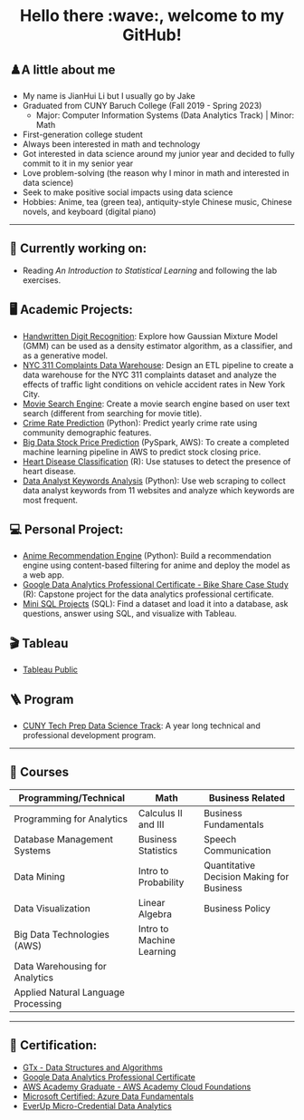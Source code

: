 <h1 align="center">Hello there :wave:, welcome to my GitHub!</h1>

## ♟️A little about me
- My name is JianHui Li but I usually go by Jake
- Graduated from CUNY Baruch College (Fall 2019 - Spring 2023)
  - Major: Computer Information Systems (Data Analytics Track) | Minor: Math
- First-generation college student
- Always been interested in math and technology
- Got interested in data science around my junior year and decided to fully commit to it in my senior year
- Love problem-solving (the reason why I minor in math and interested in data science)
- Seek to make positive social impacts using data science
- Hobbies: Anime, tea (green tea), antiquity-style Chinese music, Chinese novels, and keyboard (digital piano)

---

## :mag_right: Currently working on:
- Reading *An Introduction to Statistical Learning* and following the lab exercises.


## :desktop_computer:	Academic Projects:
- [Handwritten Digit Recognition](https://github.com/JakeLi2001/gmm): Explore how Gaussian Mixture Model (GMM) can be used as a density estimator algorithm, as a classifier, and as a generative model.
- [NYC 311 Complaints Data Warehouse](https://github.com/JakeLi2001/nyc-311-complaints-data-warehouse): Design an ETL pipeline to create a data warehouse for the NYC 311 complaints dataset and analyze the effects of traffic light conditions on vehicle accident rates in New York City.
- [Movie Search Engine](https://github.com/JakeLi2001/movie-search-engine): Create a movie search engine based on user text search (different from searching for movie title).
- [Crime Rate Prediction](https://github.com/Fatimajavid/PredictingCrimesintheUS) (Python): Predict yearly crime rate using community demographic features.
- [Big Data Stock Price Prediction](https://github.com/JakeLi2001/big-data-stock-price-prediction) (PySpark, AWS): To create a completed machine learning pipeline in AWS to predict stock closing price.
- [Heart Disease Classification](https://github.com/JakeLi2001/heart-disease-classification) (R): Use statuses to detect the presence of heart disease. 
- [Data Analyst Keywords Analysis](https://github.com/JakeLi2001/Keywords_for_Data_Analyst) (Python): Use web scraping to collect data analyst keywords from 11 websites and analyze which keywords are most frequent.

## :computer: Personal Project:
- [Anime Recommendation Engine](https://github.com/JakeLi2001/anime-recommendation) (Python): Build a recommendation engine using content-based filtering for anime and deploy the model as a web app.
- [Google Data Analytics Professional Certificate - Bike Share Case Study](https://github.com/JakeLi2001/Google-Data-Analytics-Professional-Certificate) (R): Capstone project for the data analytics professional certificate.
- [Mini SQL Projects](https://github.com/JakeLi2001/mini-sql-projects) (SQL): Find a dataset and load it into a database, ask questions, answer using SQL, and visualize with Tableau.

## :clapper:	Tableau
- [Tableau Public](https://public.tableau.com/app/profile/jakeli2001)

## :ladder: Program
- [CUNY Tech Prep Data Science Track](https://github.com/JakeLi2001/CTP-Data-Science-Cohort-8): A year long technical and professional development program.

---

## :open_book: Courses
| Programming/Technical | Math | Business Related |
| ---------- | ---------- | ---------- |
| Programming for Analytics | Calculus II and III | Business Fundamentals |
| Database Management Systems | Business Statistics | Speech Communication |
| Data Mining | Intro to Probability | Quantitative Decision Making for Business | 
| Data Visualization | Linear Algebra | Business Policy |
| Big Data Technologies (AWS) | Intro to Machine Learning |
| Data Warehousing for Analytics |
| Applied Natural Language Processing |

---

## :receipt: Certification:
- [GTx - Data Structures and Algorithms](https://credentials.edx.org/credentials/4c7303da8df14ebb8aa4e29bf42ccf34/)
- [Google Data Analytics Professional Certificate](https://coursera.org/share/b0b4f195aa8028441052430500f966e3)
- [AWS Academy Graduate - AWS Academy Cloud Foundations](https://www.credly.com/badges/33df81af-c5bf-4fa9-b5f2-589fa1dd4dc4/public_url)
- [Microsoft Certified: Azure Data Fundamentals](https://www.credly.com/badges/a001f7f9-aaa5-4362-9d74-7d78afd4c8a6/public_url)
- [EverUp Micro-Credential Data Analytics](https://github.com/JakeLi2001/EverUp-Micro-Credential-Data-Analytics)


